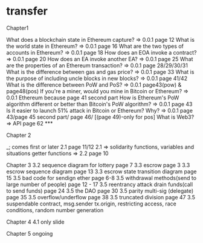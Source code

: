 # transfer

Chapter1

What does a blockchain state in Ethereum capture? => 0.0.1 page 12
What is the world state in Ethereum? => 0.0.1 page 16
What are the two types of accounts in Ethereum? => 0.0.1 page 18
How does an EOA invoke a contract? => 0.0.1 page 20
How does an EA invoke another EA? => 0.0.1 page 25
What are the properties of an Ethereum transaction? => 0.0.1 page 28/29/30/31
What is the difference between gas and gas price? => 0.0.1 page 33
What is the purpose of including uncle blocks in new blocks? => 0.0.1 page 41/42
What is the difference between PoW and PoS? => 0.0.1 page43(pow) & page48(pos)
If you're a miner, would you mine in Bitcoin or Ethereum? => 0.0.1 Ethereum because page 41 second part
How is Ethereum's PoW algorithm different or better than Bitcoin's PoW algorithm? => 0.0.1 page 43
Is it easier to launch 51% attack in Bitcoin or Ethereum?  Why? => 0.0.1 page 43/page 45 second part/ page 46/ [(page 49)-only for pos]
What is Web3? => API page 62 ***

Chapter 2

_; comes first or later  2.1 page 11/12
2.1 => solidarity functions, variables and situations
getter functions => 2.2 page 10




Chapter 3
3.2 sequence diagram for lottery page 7
3.3 escrow page 3
3.3 escrow sequence diagram page 13
3.3 escrow state transition diagram page 15
3.5 bad code for sendign ether page 6-8
3.5 withdrawal methods(send to large number of people) page 12 - 17
3.5 reentrancy attack drain funds(call to send funds) page 24
3.5 the DAO page 30
3.5 parity multi-sig (delegate) page 35
3.5 overflow/underflow page 38
3.5 truncated division page 47
3.5 suspendable contract, msg.sender tx.origin, restricting access, race conditions, random number generation




Chapter 4
4.1 only slide

Chapter 5
ongoing

